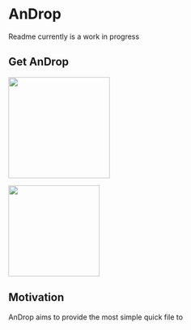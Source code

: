 # AnDrop

Readme currently is a work in progress


## Get AnDrop

[<img width="200" src="https://play.google.com/intl/en_us/badges/static/images/badges/en_badge_web_generic.png">](https://play.google.com/store/apps/details?id=de.canyumusak.androiddrop&utm_source=github)

[<img width="180" src="https://upload.wikimedia.org/wikipedia/commons/thumb/3/3c/Download_on_the_App_Store_Badge.svg/640px-Download_on_the_App_Store_Badge.svg.png">](https://apps.apple.com/de/app/androp/id1452111498?l=en&mt=12)


## Motivation

AnDrop aims to provide the most simple quick file to 
